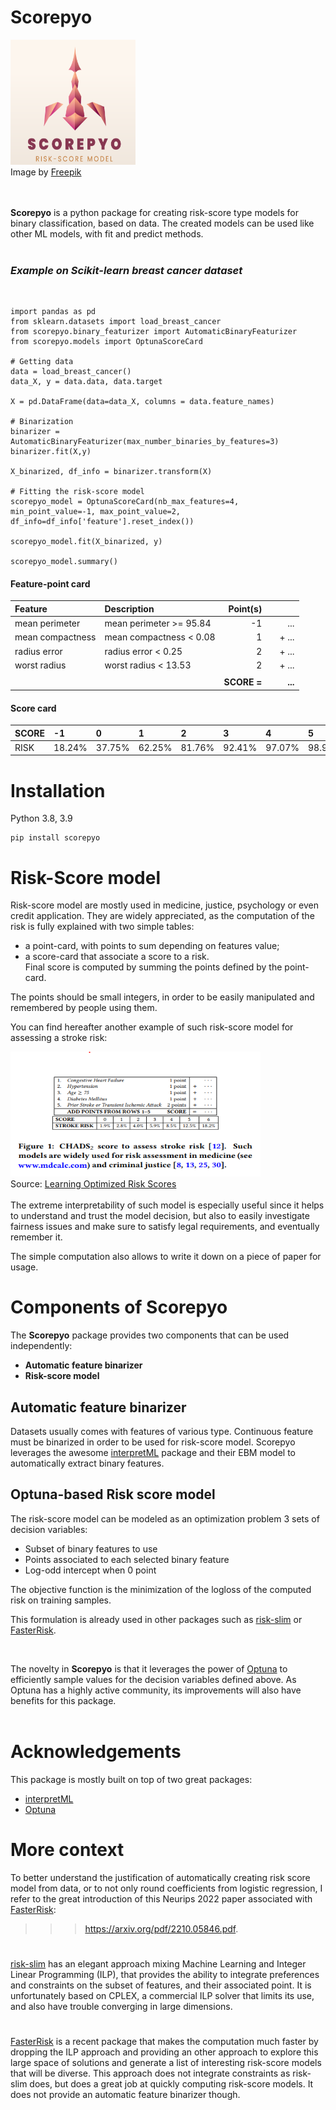 # Scorepyo

<!-- ![Scorepyo](./source/_static/scorepyo_logo.jpg) -->
<!-- ![Scorepyo](./source/_static/full_scorepyo_logo.png) -->
<img src="./source/_static/full_scorepyo_logo.png" width="200" height="200">

<div style="text-align: left">Image by <a href="https://www.freepik.com/free-vector/scorpion-branding-logo-template_21251044.htm#page=2&query=scorpio&from_query=scorpio%20logo&position=3&from_view=search&track=sph">Freepik</a></div>
<br />
<br />

**Scorepyo** is a python package for creating risk-score type models for binary classification, based on data. The created models can be used like other ML models, with fit and predict methods.
<br /> <br />

### *Example on Scikit-learn breast cancer dataset*
<br />

```
import pandas as pd
from sklearn.datasets import load_breast_cancer
from scorepyo.binary_featurizer import AutomaticBinaryFeaturizer
from scorepyo.models import OptunaScoreCard

# Getting data
data = load_breast_cancer()
data_X, y = data.data, data.target

X = pd.DataFrame(data=data_X, columns = data.feature_names)

# Binarization
binarizer = AutomaticBinaryFeaturizer(max_number_binaries_by_features=3)
binarizer.fit(X,y)

X_binarized, df_info = binarizer.transform(X)

# Fitting the risk-score model
scorepyo_model = OptunaScoreCard(nb_max_features=4, min_point_value=-1, max_point_value=2, df_info=df_info['feature'].reset_index())

scorepyo_model.fit(X_binarized, y)

scorepyo_model.summary()
```
#### Feature-point card 


| Feature         | Description            |   Point(s) | |      |
|:----------------|:-----------------------|--------:|---: |--------:|
| mean perimeter   | mean perimeter >= 95.84 | -1         || ...   |
| mean compactness | mean compactness < 0.08 | 1          | |+ ... |
| radius error     | radius error < 0.25     | 2          | |+ ... |
| worst radius     | worst radius < 13.53    | 2          | |+ ... |
|                 |                        |         |  |        |
|                 | |<div style="text-align: right"> **SCORE =**</div> | |**...**|

####   Score card     
| SCORE   | -1     | 0      | 1      | 2      | 3      | 4      | 5      |
|:--------|:-------|:-------|:-------|:-------|:-------|:-------|:-------|
| RISK    | 18.24% | 37.75% | 62.25% | 81.76% | 92.41% | 97.07% | 98.90% |



# Installation
Python 3.8, 3.9

```
pip install scorepyo
```

# Risk-Score model

Risk-score model are mostly used in medicine, justice, psychology or even credit application. They are widely appreciated, as the computation of the risk is fully explained with two simple tables:
* a point-card, with points to sum depending on features value;
* a score-card that associate a score to a risk. <br />Final score is computed by summing the points defined by the point-card.

The points should be small integers, in order to be easily manipulated and remembered by people using them. 

You can find hereafter another example of such risk-score model for assessing a stroke risk:

<!-- ![Risk-score example for stroke risk](./source/_static/example_risk_score.PNG) -->
<img src="./source/_static/example_risk_score.PNG" width="400" height="200">

<div style="text-align: left"> Source: <a href="http://jmlr.org/papers/v20/18-615.html" target="_blank">Learning Optimized Risk Scores</a> <br>
<!-- Berk Ustun and Cynthia Rudin<br>
Journal of Machine Learning Research, 2019.</div>  
<br /> -->
<br />
The extreme interpretability of such model is especially useful since it helps to understand and trust the model decision, but also to easily investigate fairness issues and make sure to satisfy legal requirements, and eventually remember it.

The simple computation also allows to write it down on a piece of paper for usage.


# Components of Scorepyo
The **Scorepyo** package provides two components that can be used independently:
* **Automatic feature binarizer**
* **Risk-score model**

##  Automatic feature binarizer
Datasets usually comes with features of various type. Continuous feature must be binarized in order to be used for risk-score model. 
Scorepyo leverages the awesome <a href="https://github.com/interpretml/interpret" target="_blank">interpretML</a> package and their EBM model to automatically extract binary features.

## Optuna-based Risk score model
The risk-score model can be modeled as an optimization problem 3 sets of decision variables:
* Subset of binary features to use
* Points associated to each selected binary feature
* Log-odd intercept when 0 point

The objective function is the minimization of the logloss of the computed risk on training samples.


This formulation is already used in other packages such as <a href="https://github.com/ustunb/risk-slim" target="_blank">risk-slim</a> or <a href="https://github.com/jiachangliu/FasterRisk" target="_blank">FasterRisk</a>.

<br />

The novelty in **Scorepyo** is that it leverages the power of <a href="https://github.com/ustunb/risk-slim" target="_blank">Optuna</a> to efficiently sample values for the decision variables defined above. As Optuna has a highly active community, its improvements will also have benefits for this package.
<br /><br />


# Acknowledgements

This package is mostly built on top of two great packages:
* <a href="https://github.com/interpretml/interpret" target="_blank">interpretML</a>
* <a href="https://github.com/ustunb/risk-slim" target="_blank">Optuna</a>

# More context

To better understand the justification of automatically creating risk score model from data, or to not only round coefficients from logistic regression, I refer to the great introduction of this Neurips 2022 paper associated with <a href="https://github.com/jiachangliu/FasterRisk" target="_blank">FasterRisk</a>:

 >>> https://arxiv.org/pdf/2210.05846.pdf.
 
 
#

<a href="https://github.com/ustunb/risk-slim" target="_blank">risk-slim</a> has an elegant approach mixing Machine Learning and Integer Linear Programming (ILP), that provides the ability to integrate preferences and constraints on the subset of features, and their associated point. It is unfortunately based on CPLEX, a commercial ILP solver that limits its use, and also have trouble converging in large dimensions.

#

<a href="https://github.com/jiachangliu/FasterRisk" target="_blank">FasterRisk</a> is a recent package that makes the computation much faster by dropping the ILP approach and providing an other approach to explore this large space of solutions and generate a list of interesting risk-score models that will be diverse. This approach does not integrate constraints as risk-slim does, but does a great job at quickly computing risk-score models. It does not provide an automatic feature binarizer though.









